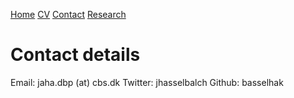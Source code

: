 [Home](https://basselhak.github.io/)
[CV](https://basselhak.github.io/cv)
[Contact](https://basselhak.github.io/contact)
[Research](https://basselhak.github.io/research)

# Contact details

Email: jaha.dbp (at) cbs.dk
Twitter: jhasselbalch
Github: basselhak
